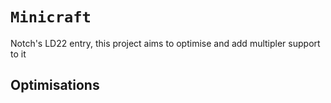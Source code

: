 # ```Minicraft```
Notch's LD22 entry, this project aims to optimise and add multipler support to it

## Optimisations